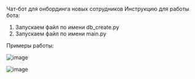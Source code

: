 Чат-бот для онбординга новых сотрудников
Инструкцию для работы бота:
1. Запускаем файл по имени db_create.py
2. Запускаем файл по имени main.py











Примеры работы:





![image](https://github.com/user-attachments/assets/c5caf947-0f90-46a8-ad03-785f9c5f4764)









![image](https://github.com/user-attachments/assets/ea041c8d-9eea-4ca0-886e-222c00781839)
